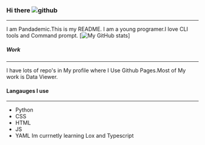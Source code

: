 ### Hi there  ![github](https://img.shields.io/badge/GitHub-000000?style=for-the-badge&logo=GitHub&logoColor=white)
___
I am Pandademic.This is my README. I am a young programer.I love CLI tools and Command prompt.
[![My GitHub stats](https://github-readme-stats.vercel.app/api?username=Pandademic)]

##### Work
_____
I have lots of  repo's in My profile where I Use Github Pages.Most of My work is Data Viewer.


#### Langauges I use
_____
- Python
- CSS
- HTML
- JS
- YAML
Im currnetly learning Lox and Typescript
<!--
**Pandademic/Pandademic** is a ✨ _special_ ✨ repository because its `README.md` (this file) appears on your GitHub profile.

Here are some ideas to get you started:

- 🔭 I’m currently working on ...
- 🌱 I’m currently learning ...
- 👯 I’m looking to collaborate on ...
- 🤔 I’m looking for help with ...
- 💬 Ask me about ...
- 📫 How to reach me: ...
- 😄 Pronouns: ...
- ⚡ Fun fact: ...
-->
